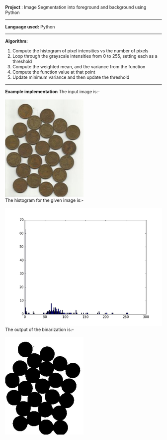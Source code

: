 **Project** : Image Segmentation into foreground and background using Python

----------
**Language used:** Python

----------

**Algorithm:**
1. Compute the histogram of pixel intensities vs the number of pixels
2. Loop through the grayscale intensities from 0 to 255, setting each as a threshold
3. Compute the weighted mean, and the variance from the function
4. Compute the function value at that point
5. Update minimum variance and then update the threshold

-----------
**Example implementation**
The input image is:-<br/><br/>
![Input Image](/DataInput/coins.jpg)
<br/>
The histogram for the given image is:-<br/><br/>
![Histogram](/Result/coin_hist.png)
<br/>
The output of the binarization is:-<br/><br/>
![Output](/Result/coin_thresh.jpg)
<br/><br/>

